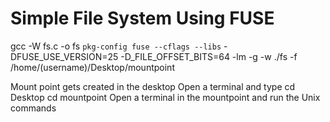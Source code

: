 # Simple File System Using FUSE

gcc -W fs.c -o fs `pkg-config fuse --cflags --libs` -DFUSE_USE_VERSION=25 -D_FILE_OFFSET_BITS=64 -lm -g -w
./fs -f /home/(username)/Desktop/mountpoint 

Mount point gets created in the desktop
Open a terminal and type
cd Desktop
cd mountpoint
Open a terminal in the mountpoint and run the Unix commands
